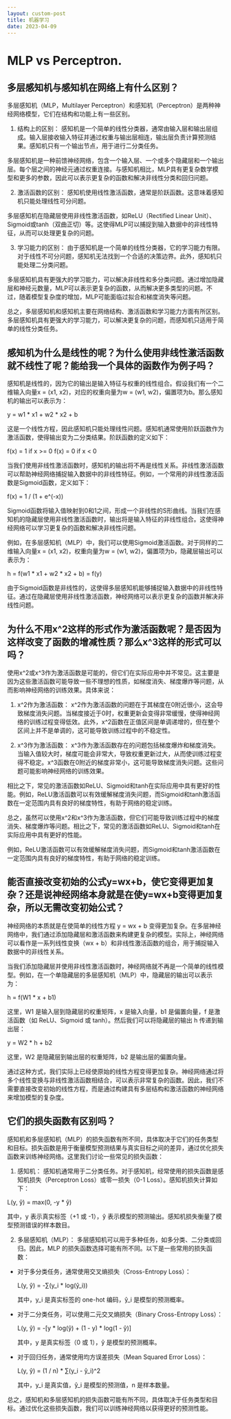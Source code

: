 ```yaml
---
layout: custom-post
title: 机器学习
date: 2023-04-09
---
```


# MLP vs Perceptron.

## 多层感知机与感知机在网络上有什么区别？

多层感知机（MLP，Multilayer Perceptron）和感知机（Perceptron）是两种神经网络模型，它们在结构和功能上有一些区别。

1. 结构上的区别：
   感知机是一个简单的线性分类器，通常由输入层和输出层组成。输入层接收输入特征并通过权重与输出层相连，输出层负责计算预测结果。感知机只有一个输出节点，用于进行二分类任务。

多层感知机是一种前馈神经网络，包含一个输入层、一个或多个隐藏层和一个输出层。每个层之间的神经元通过权重连接。与感知机相比，MLP具有更复杂数学模型和更多的参数，因此可以表示更复杂的函数和解决非线性分类和回归问题。

2. 激活函数的区别：
   感知机使用线性激活函数，通常是阶跃函数。这意味着感知机只能处理线性可分问题。

多层感知机在隐藏层使用非线性激活函数，如ReLU（Rectified Linear Unit）、Sigmoid或tanh（双曲正切）等。这使得MLP可以捕捉到输入数据中的非线性特征，从而可以处理更复杂的问题。

3. 学习能力的区别：
   由于感知机是一个简单的线性分类器，它的学习能力有限。对于线性不可分问题，感知机无法找到一个合适的决策边界。此外，感知机只能处理二分类问题。

多层感知机具有更强大的学习能力，可以解决非线性和多分类问题。通过增加隐藏层和神经元数量，MLP可以表示更复杂的函数，从而解决更多类型的问题。不过，随着模型复杂度的增加，MLP可能面临过拟合和梯度消失等问题。

总之，多层感知机和感知机主要在网络结构、激活函数和学习能力方面有所区别。多层感知机具有更强大的学习能力，可以解决更复杂的问题，而感知机只适用于简单的线性分类任务。

## 感知机为什么是线性的呢？为什么使用非线性激活函数就不线性了呢？能给我一个具体的函数作为例子吗？

感知机是线性的，因为它的输出是输入特征与权重的线性组合。假设我们有一个二维输入向量x = (x1, x2)，对应的权重向量为w = (w1, w2)，偏置项为b。那么感知机的输出可以表示为：

y = w1 \* x1 + w2 \* x2 + b

这是一个线性方程，因此感知机只能处理线性问题。感知机通常使用阶跃函数作为激活函数，使得输出变为二分类结果。阶跃函数的定义如下：

f(x) = 1 if x >= 0
f(x) = 0 if x < 0

当我们使用非线性激活函数时，感知机的输出将不再是线性关系。非线性激活函数可以帮助神经网络捕捉输入数据中的非线性特征。例如，一个常用的非线性激活函数是Sigmoid函数，定义如下：

f(x) = 1 / (1 + e^(-x))

Sigmoid函数将输入值映射到0和1之间，形成一个非线性的S形曲线。当我们在感知机的隐藏层使用非线性激活函数时，输出将是输入特征的非线性组合。这使得神经网络可以学习更复杂的函数和解决非线性问题。

例如，在多层感知机（MLP）中，我们可以使用Sigmoid激活函数。对于同样的二维输入向量x = (x1, x2)，权重向量为w = (w1, w2)，偏置项为b，隐藏层输出可以表示为：

h = f(w1 \* x1 + w2 \* x2 + b) = f(y)

由于Sigmoid函数是非线性的，这使得多层感知机能够捕捉输入数据中的非线性特征。通过在隐藏层使用非线性激活函数，神经网络可以表示更复杂的函数并解决非线性问题。

## 为什么不用x^2这样的形式作为激活函数呢？是否因为这样改变了函数的增减性质？那么x^3这样的形式可以吗？

使用x^2或x^3作为激活函数是可能的，但它们在实际应用中并不常见。这主要是因为这些激活函数可能导致一些不理想的性质，如梯度消失、梯度爆炸等问题，从而影响神经网络的训练效果。具体来说：

1. x^2作为激活函数：
   x^2作为激活函数的问题在于其梯度在0附近很小，这会导致梯度消失问题。当梯度接近于0时，权重更新会变得非常缓慢，使得神经网络的训练过程变得低效。此外，x^2函数在正值区间是单调递增的，但在整个区间上并不是单调的，这可能导致训练过程中的不稳定性。

2. x^3作为激活函数：
   x^3作为激活函数存在的问题包括梯度爆炸和梯度消失。当输入值较大时，梯度可能会非常大，导致权重更新过大，从而使训练过程变得不稳定。x^3函数在0附近的梯度非常小，这可能导致梯度消失问题。这些问题可能影响神经网络的训练效果。

相比之下，常见的激活函数如ReLU、Sigmoid和tanh在实际应用中具有更好的性能。例如，ReLU激活函数可以有效缓解梯度消失问题，而Sigmoid和tanh激活函数在一定范围内具有良好的梯度特性，有助于网络的稳定训练。

总之，虽然可以使用x^2和x^3作为激活函数，但它们可能导致训练过程中的梯度消失、梯度爆炸等问题。相比之下，常见的激活函数如ReLU、Sigmoid和tanh在实际应用中具有更好的性能。

例如，ReLU激活函数可以有效缓解梯度消失问题，而Sigmoid和tanh激活函数在一定范围内具有良好的梯度特性，有助于网络的稳定训练。

## 能否直接改变初始的公式y=wx+b，使它变得更加复杂？还是说神经网络本身就是在使y=wx+b变得更加复杂，所以无需改变初始公式？

神经网络的本质就是在使简单的线性方程 y = wx + b 变得更加复杂。在多层神经网络中，我们通过添加隐藏层和激活函数来构建更复杂的模型。实际上，神经网络可以看作是一系列线性变换（wx + b）和非线性激活函数的组合，用于捕捉输入数据中的非线性关系。

当我们添加隐藏层并使用非线性激活函数时，神经网络就不再是一个简单的线性模型。例如，在一个单隐藏层的多层感知机（MLP）中，隐藏层的输出可以表示为：

h = f(W1 \* x + b1)

这里，W1 是输入层到隐藏层的权重矩阵，x 是输入向量，b1 是偏置向量，f 是激活函数（如 ReLU、Sigmoid 或 tanh）。然后我们可以将隐藏层的输出 h 传递到输出层：

y = W2 \* h + b2

这里，W2 是隐藏层到输出层的权重矩阵，b2 是输出层的偏置向量。

通过这种方式，我们实际上已经使原始的线性方程变得更加复杂。神经网络通过将多个线性变换与非线性激活函数相结合，可以表示非常复杂的函数。因此，我们不需要直接改变初始的线性方程，而是通过构建具有多层结构和激活函数的神经网络来增加模型的复杂度。

## 它们的损失函数有区别吗？

感知机和多层感知机（MLP）的损失函数有所不同，具体取决于它们的任务类型和目标。损失函数是用于衡量模型预测结果与真实目标之间的差异，通过优化损失函数来训练神经网络。这里我们讨论一些常见的损失函数：

1. 感知机：
感知机通常用于二分类任务。对于感知机，经常使用的损失函数是感知机损失（Perceptron Loss）或零一损失（0-1 Loss）。感知机损失计算如下：

L(y, ŷ) = max(0, -y * ŷ)

其中，y 表示真实标签（+1 或 -1），ŷ 表示模型的预测输出。感知机损失衡量了模型预测错误的样本数目。

2. 多层感知机（MLP）：
多层感知机可以用于多种任务，如多分类、二分类或回归。因此，MLP 的损失函数选择可能有所不同。以下是一些常用的损失函数：

- 对于多分类任务，通常使用交叉熵损失（Cross-Entropy Loss）：

  L(y, ŷ) = -∑(y_i * log(ŷ_i))

  其中，y_i 是真实标签的 one-hot 编码，ŷ_i 是模型的预测概率。

- 对于二分类任务，可以使用二元交叉熵损失（Binary Cross-Entropy Loss）：

  L(y, ŷ) = -[y * log(ŷ) + (1 - y) * log(1 - ŷ)]

  其中，y 是真实标签（0 或 1），ŷ 是模型的预测概率。

- 对于回归任务，通常使用均方误差损失（Mean Squared Error Loss）：

  L(y, ŷ) = (1 / n) * ∑(y_i - ŷ_i)^2

  其中，y_i 是真实值，ŷ_i 是模型的预测值，n 是样本数量。

总之，感知机和多层感知机的损失函数可能有所不同，具体取决于任务类型和目标。通过优化这些损失函数，我们可以训练神经网络以获得更好的预测性能。
